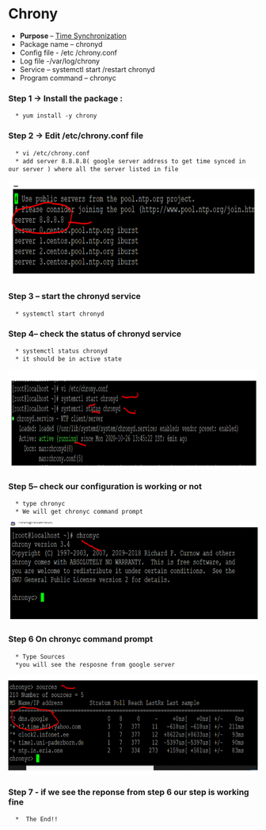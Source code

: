  # Chrony
 * <b>Purpose </b> – <u> Time Synchronization </u> 
 * Package name – chronyd 
 * Config file - /etc /chrony.conf 
 * Log file -/var/log/chrony
 * Service – systemctl start /restart chronyd
 * Program  command – chronyc
### Step 1 -> Install the package : 
      * yum install -y chrony

### Step 2 -> Edit /etc/chrony.conf file  
      * vi /etc/chrony.conf
      * add server 8.8.8.8( google server address to get time synced in our server ) where all the server listed in file
     
 <img src="images./adding google server.PNG" height=200>
 
### Step 3 – start the chronyd service  
      * systemctl start chronyd 
      
### Step 4– check the status of chronyd service  
      * systemctl status chronyd
      * it should be in active state
      
 <img src="images./chronyd_status.PNG" height=200>
 
 
 ### Step 5– check our configuration is working or not   
      * type chronyc 
      * We will get chronyc command prompt 
      
 <img src="images./chronyc.PNG" height=200>
 
 ### Step 6 On chronyc command prompt 
      * Type Sources
      *you will see the resposne from google server
      
 <img src="images./google_server_response.PNG" height=200>
 
### Step 7 - if we see the reponse from step 6 our step is working fine
      *  The End!!

 
 


 
 
